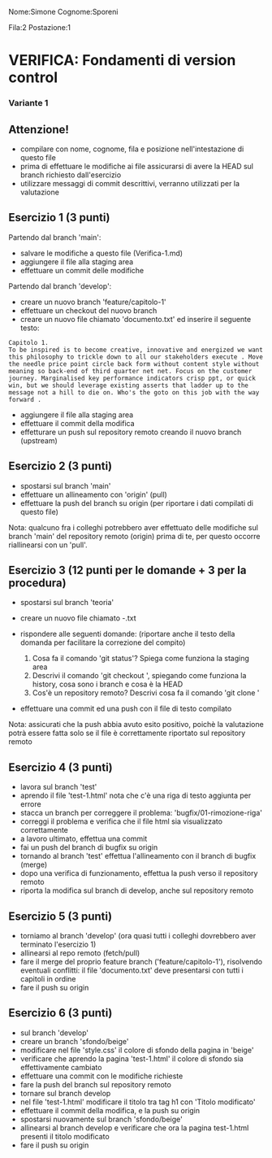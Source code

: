 Nome:Simone
Cognome:Sporeni

Fila:2
Postazione:1


# VERIFICA: Fondamenti di version control
### Variante 1

## Attenzione!
- compilare con nome, cognome, fila e posizione nell'intestazione di questo file
- prima di effettuare le modifiche ai file assicurarsi di avere la HEAD sul branch richiesto dall'esercizio
- utilizzare messaggi di commit descrittivi, verranno utilizzati per la valutazione



## Esercizio 1 (3 punti)
Partendo dal branch 'main':
- salvare le modifiche a questo file (Verifica-1.md)
- aggiungere il file alla staging area
- effettuare un commit delle modifiche

Partendo dal branch 'develop':
- creare un nuovo branch 'feature/capitolo-1'
- effettuare un checkout del nuovo branch
- creare un nuovo file chiamato 'documento.txt' ed inserire il seguente testo:

```
Capitolo 1.
To be inspired is to become creative, innovative and energized we want this philosophy to trickle down to all our stakeholders execute . Move the needle price point circle back form without content style without meaning so back-end of third quarter net net. Focus on the customer journey. Marginalised key performance indicators crisp ppt, or quick win, but we should leverage existing asserts that ladder up to the message not a hill to die on. Who's the goto on this job with the way forward . 
```

- aggiungere il file alla staging area
- effettuare il commit della modifica
- effetturare un push sul repository remoto creando il nuovo branch (upstream)

## Esercizio 2 (3 punti)
- spostarsi sul branch 'main'
- effettuare un allineamento con 'origin' (pull)
- effettuare la push del branch su origin (per riportare i dati compilati di questo file)

Nota: qualcuno fra i colleghi potrebbero aver effettuato delle modifiche sul branch 'main' del repository remoto (origin) prima di te, per questo occorre riallinearsi con un 'pull'.

## Esercizio 3 (12 punti per le domande + 3 per la procedura)
- spostarsi sul branch 'teoria'
- creare un nuovo file chiamato <nome>-<cognome>.txt
- rispondere alle seguenti domande: (riportare anche il testo della domanda per facilitare la correzione del compito)

    1. Cosa fa il comando 'git status'? Spiega come funziona la staging area
    2. Descrivi il comando 'git checkout <branch>', spiegando come funziona la history, cosa sono i branch e cosa è la HEAD
    3. Cos'è un repository remoto? Descrivi cosa fa il comando 'git clone <remote repository>'

- effettuare una commit ed una push con il file di testo compilato

Nota: assicurati che la push abbia avuto esito positivo, poichè la valutazione potrà essere fatta solo se il file è correttamente riportato sul repository remoto

## Esercizio 4 (3 punti)
- lavora sul branch 'test'
- aprendo il file 'test-1.html' nota che c'è una riga di testo aggiunta per errore
- stacca un branch per correggere il problema: 'bugfix/01-rimozione-riga'
- correggi il problema e verifica che il file html sia visualizzato correttamente
- a lavoro ultimato, effettua una commit
- fai un push del branch di bugfix su origin
- tornando al branch 'test' effettua l'allineamento con il branch di bugfix (merge)
- dopo una verifica di funzionamento, effettua la push verso il repository remoto
- riporta la modifica sul branch di develop, anche sul repository remoto

## Esercizio 5 (3 punti)
- torniamo al branch 'develop' (ora quasi tutti i colleghi dovrebbero aver terminato l'esercizio 1)
- allinearsi al repo remoto (fetch/pull)
- fare il merge del proprio feature branch ('feature/capitolo-1'), risolvendo eventuali conflitti: il file 'documento.txt' deve presentarsi con tutti i capitoli in ordine
- fare il push su origin

## Esercizio 6 (3 punti)
- sul branch 'develop'
- creare un branch 'sfondo/beige'
- modificare nel file 'style.css' il colore di sfondo della pagina in 'beige'
- verificare che aprendo la pagina 'test-1.html' il colore di sfondo sia effettivamente cambiato
- effettuare una commit con le modifiche richieste
- fare la push del branch sul repository remoto
- tornare sul branch develop
- nel file 'test-1.html' modificare il titolo tra tag h1 con 'Titolo modificato'
- effettuare il commit della modifica, e la push su origin
- spostarsi nuovamente sul branch 'sfondo/beige'
- allinearsi al branch develop e verificare che ora la pagina test-1.html presenti il titolo modificato
- fare il push su origin

